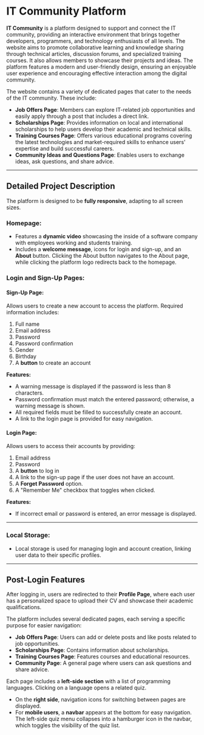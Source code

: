 # IT Community Platform

**IT Community** is a platform designed to support and connect the IT community, providing an interactive environment that brings together developers, programmers, and technology enthusiasts of all levels. The website aims to promote collaborative learning and knowledge sharing through technical articles, discussion forums, and specialized training courses. It also allows members to showcase their projects and ideas. The platform features a modern and user-friendly design, ensuring an enjoyable user experience and encouraging effective interaction among the digital community.

The website contains a variety of dedicated pages that cater to the needs of the IT community. These include:

- **Job Offers Page**: Members can explore IT-related job opportunities and easily apply through a post that includes a direct link.
- **Scholarships Page**: Provides information on local and international scholarships to help users develop their academic and technical skills.
- **Training Courses Page**: Offers various educational programs covering the latest technologies and market-required skills to enhance users' expertise and build successful careers.
- **Community Ideas and Questions Page**: Enables users to exchange ideas, ask questions, and share advice.

---

## Detailed Project Description

The platform is designed to be **fully responsive**, adapting to all screen sizes.

### Homepage:
- Features a **dynamic video** showcasing the inside of a software company with employees working and students training.
- Includes a **welcome message**, icons for login and sign-up, and an **About** button. Clicking the About button navigates to the About page, while clicking the platform logo redirects back to the homepage.

### Login and Sign-Up Pages:

#### Sign-Up Page:
Allows users to create a new account to access the platform. Required information includes:
1. Full name
2. Email address
3. Password
4. Password confirmation
5. Gender
6. Birthday
7. A **button** to create an account

**Features:**
- A warning message is displayed if the password is less than 8 characters.
- Password confirmation must match the entered password; otherwise, a warning message is shown.
- All required fields must be filled to successfully create an account.
- A link to the login page is provided for easy navigation.

#### Login Page:
Allows users to access their accounts by providing:
1. Email address
2. Password
3. A **button** to log in
4. A link to the sign-up page if the user does not have an account.
5. A **Forget Password** option.
6. A "Remember Me" checkbox that toggles when clicked.

**Features:**
- If incorrect email or password is entered, an error message is displayed.

---

### Local Storage:
- Local storage is used for managing login and account creation, linking user data to their specific profiles.

---

## Post-Login Features

After logging in, users are redirected to their **Profile Page**, where each user has a personalized space to upload their CV and showcase their academic qualifications.

The platform includes several dedicated pages, each serving a specific purpose for easier navigation:
- **Job Offers Page**: Users can add or delete posts and like posts related to job opportunities.
- **Scholarships Page**: Contains information about scholarships.
- **Training Courses Page**: Features courses and educational resources.
- **Community Page**: A general page where users can ask questions and share advice.

Each page includes a **left-side section** with a list of programming languages. Clicking on a language opens a related quiz.

- On the **right side**, navigation icons for switching between pages are displayed.
- For **mobile users**, a **navbar** appears at the bottom for easy navigation. The left-side quiz menu collapses into a hamburger icon in the navbar, which toggles the visibility of the quiz list.
